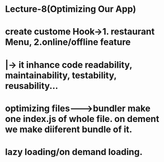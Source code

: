 







# Lecture-8(Optimizing Our App)

# create custome Hook->1. restaurant Menu, 2.online/offline feature
# |-> it inhance code readability, maintainability, testability, reusability...
# optimizing files--->bundler make one index.js of whole file. on dement we make diiferent bundle of it.
# lazy loading/on demand loading.
